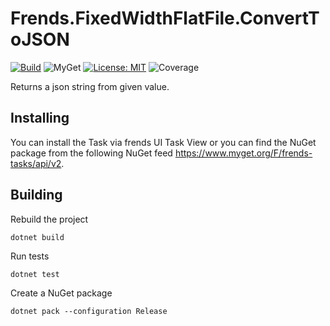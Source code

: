 # Frends.FixedWidthFlatFile.ConvertToJSON

[![Build](https://github.com/FrendsPlatform/Frends.FixedWidthFlatFile/actions/workflows/ConvertToJSON_main.yml/badge.svg)](https://github.com/FrendsPlatform/Frends.FixedWidthFlatFile/actions)
![MyGet](https://img.shields.io/myget/frends-tasks/v/Frends.FixedWidthFlatFile.ConvertToJSON?label=NuGet)
[![License: MIT](https://img.shields.io/badge/License-MIT-green.svg)](https://opensource.org/licenses/MIT)
 ![Coverage](https://app-github-custom-badges.azurewebsites.net/Badge?key=FrendsPlatform/Frends.FixedWidthFlatFile|Frends.FixedWidthFlatFile.ConvertToJSON|main)

Returns a json string from given value.

## Installing

You can install the Task via frends UI Task View or you can find the NuGet package from the following NuGet feed
https://www.myget.org/F/frends-tasks/api/v2.

## Building

Rebuild the project

`dotnet build`

Run tests

`dotnet test`

Create a NuGet package

`dotnet pack --configuration Release`
